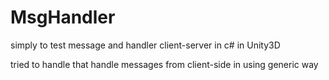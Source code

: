 # MsgHandler
simply to test message and handler client-server in c# in Unity3D

tried to handle that handle messages from client-side in using generic way
